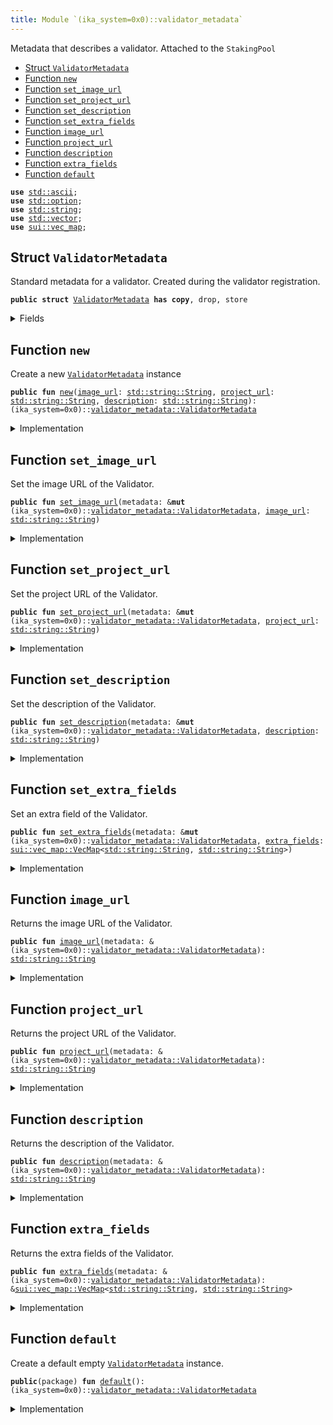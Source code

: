 ```yaml
---
title: Module `(ika_system=0x0)::validator_metadata`
---
```


Metadata that describes a validator. Attached to the <code>StakingPool</code>


-  [Struct `ValidatorMetadata`](#(ika_system=0x0)_validator_metadata_ValidatorMetadata)
-  [Function `new`](#(ika_system=0x0)_validator_metadata_new)
-  [Function `set_image_url`](#(ika_system=0x0)_validator_metadata_set_image_url)
-  [Function `set_project_url`](#(ika_system=0x0)_validator_metadata_set_project_url)
-  [Function `set_description`](#(ika_system=0x0)_validator_metadata_set_description)
-  [Function `set_extra_fields`](#(ika_system=0x0)_validator_metadata_set_extra_fields)
-  [Function `image_url`](#(ika_system=0x0)_validator_metadata_image_url)
-  [Function `project_url`](#(ika_system=0x0)_validator_metadata_project_url)
-  [Function `description`](#(ika_system=0x0)_validator_metadata_description)
-  [Function `extra_fields`](#(ika_system=0x0)_validator_metadata_extra_fields)
-  [Function `default`](#(ika_system=0x0)_validator_metadata_default)


<pre><code><b>use</b> <a href="../std/ascii.md#std_ascii">std::ascii</a>;
<b>use</b> <a href="../std/option.md#std_option">std::option</a>;
<b>use</b> <a href="../std/string.md#std_string">std::string</a>;
<b>use</b> <a href="../std/vector.md#std_vector">std::vector</a>;
<b>use</b> <a href="../sui/vec_map.md#sui_vec_map">sui::vec_map</a>;
</code></pre>



<a name="(ika_system=0x0)_validator_metadata_ValidatorMetadata"></a>

## Struct `ValidatorMetadata`

Standard metadata for a validator. Created during the validator registration.


<pre><code><b>public</b> <b>struct</b> <a href="../ika_system/validator_metadata.md#(ika_system=0x0)_validator_metadata_ValidatorMetadata">ValidatorMetadata</a> <b>has</b> <b>copy</b>, drop, store
</code></pre>



<details>
<summary>Fields</summary>


<dl>
<dt>
<code><a href="../ika_system/validator_metadata.md#(ika_system=0x0)_validator_metadata_image_url">image_url</a>: <a href="../std/string.md#std_string_String">std::string::String</a></code>
</dt>
<dd>
</dd>
<dt>
<code><a href="../ika_system/validator_metadata.md#(ika_system=0x0)_validator_metadata_project_url">project_url</a>: <a href="../std/string.md#std_string_String">std::string::String</a></code>
</dt>
<dd>
</dd>
<dt>
<code><a href="../ika_system/validator_metadata.md#(ika_system=0x0)_validator_metadata_description">description</a>: <a href="../std/string.md#std_string_String">std::string::String</a></code>
</dt>
<dd>
</dd>
<dt>
<code><a href="../ika_system/validator_metadata.md#(ika_system=0x0)_validator_metadata_extra_fields">extra_fields</a>: <a href="../sui/vec_map.md#sui_vec_map_VecMap">sui::vec_map::VecMap</a>&lt;<a href="../std/string.md#std_string_String">std::string::String</a>, <a href="../std/string.md#std_string_String">std::string::String</a>&gt;</code>
</dt>
<dd>
</dd>
</dl>


</details>

<a name="(ika_system=0x0)_validator_metadata_new"></a>

## Function `new`

Create a new <code><a href="../ika_system/validator_metadata.md#(ika_system=0x0)_validator_metadata_ValidatorMetadata">ValidatorMetadata</a></code> instance


<pre><code><b>public</b> <b>fun</b> <a href="../ika_system/validator_metadata.md#(ika_system=0x0)_validator_metadata_new">new</a>(<a href="../ika_system/validator_metadata.md#(ika_system=0x0)_validator_metadata_image_url">image_url</a>: <a href="../std/string.md#std_string_String">std::string::String</a>, <a href="../ika_system/validator_metadata.md#(ika_system=0x0)_validator_metadata_project_url">project_url</a>: <a href="../std/string.md#std_string_String">std::string::String</a>, <a href="../ika_system/validator_metadata.md#(ika_system=0x0)_validator_metadata_description">description</a>: <a href="../std/string.md#std_string_String">std::string::String</a>): (ika_system=0x0)::<a href="../ika_system/validator_metadata.md#(ika_system=0x0)_validator_metadata_ValidatorMetadata">validator_metadata::ValidatorMetadata</a>
</code></pre>



<details>
<summary>Implementation</summary>


<pre><code><b>public</b> <b>fun</b> <a href="../ika_system/validator_metadata.md#(ika_system=0x0)_validator_metadata_new">new</a>(<a href="../ika_system/validator_metadata.md#(ika_system=0x0)_validator_metadata_image_url">image_url</a>: String, <a href="../ika_system/validator_metadata.md#(ika_system=0x0)_validator_metadata_project_url">project_url</a>: String, <a href="../ika_system/validator_metadata.md#(ika_system=0x0)_validator_metadata_description">description</a>: String): <a href="../ika_system/validator_metadata.md#(ika_system=0x0)_validator_metadata_ValidatorMetadata">ValidatorMetadata</a> {
    <a href="../ika_system/validator_metadata.md#(ika_system=0x0)_validator_metadata_ValidatorMetadata">ValidatorMetadata</a> {
        <a href="../ika_system/validator_metadata.md#(ika_system=0x0)_validator_metadata_image_url">image_url</a>,
        <a href="../ika_system/validator_metadata.md#(ika_system=0x0)_validator_metadata_project_url">project_url</a>,
        <a href="../ika_system/validator_metadata.md#(ika_system=0x0)_validator_metadata_description">description</a>,
        <a href="../ika_system/validator_metadata.md#(ika_system=0x0)_validator_metadata_extra_fields">extra_fields</a>: vec_map::empty(),
    }
}
</code></pre>



</details>

<a name="(ika_system=0x0)_validator_metadata_set_image_url"></a>

## Function `set_image_url`

Set the image URL of the Validator.


<pre><code><b>public</b> <b>fun</b> <a href="../ika_system/validator_metadata.md#(ika_system=0x0)_validator_metadata_set_image_url">set_image_url</a>(metadata: &<b>mut</b> (ika_system=0x0)::<a href="../ika_system/validator_metadata.md#(ika_system=0x0)_validator_metadata_ValidatorMetadata">validator_metadata::ValidatorMetadata</a>, <a href="../ika_system/validator_metadata.md#(ika_system=0x0)_validator_metadata_image_url">image_url</a>: <a href="../std/string.md#std_string_String">std::string::String</a>)
</code></pre>



<details>
<summary>Implementation</summary>


<pre><code><b>public</b> <b>fun</b> <a href="../ika_system/validator_metadata.md#(ika_system=0x0)_validator_metadata_set_image_url">set_image_url</a>(metadata: &<b>mut</b> <a href="../ika_system/validator_metadata.md#(ika_system=0x0)_validator_metadata_ValidatorMetadata">ValidatorMetadata</a>, <a href="../ika_system/validator_metadata.md#(ika_system=0x0)_validator_metadata_image_url">image_url</a>: String) {
    metadata.<a href="../ika_system/validator_metadata.md#(ika_system=0x0)_validator_metadata_image_url">image_url</a> = <a href="../ika_system/validator_metadata.md#(ika_system=0x0)_validator_metadata_image_url">image_url</a>;
}
</code></pre>



</details>

<a name="(ika_system=0x0)_validator_metadata_set_project_url"></a>

## Function `set_project_url`

Set the project URL of the Validator.


<pre><code><b>public</b> <b>fun</b> <a href="../ika_system/validator_metadata.md#(ika_system=0x0)_validator_metadata_set_project_url">set_project_url</a>(metadata: &<b>mut</b> (ika_system=0x0)::<a href="../ika_system/validator_metadata.md#(ika_system=0x0)_validator_metadata_ValidatorMetadata">validator_metadata::ValidatorMetadata</a>, <a href="../ika_system/validator_metadata.md#(ika_system=0x0)_validator_metadata_project_url">project_url</a>: <a href="../std/string.md#std_string_String">std::string::String</a>)
</code></pre>



<details>
<summary>Implementation</summary>


<pre><code><b>public</b> <b>fun</b> <a href="../ika_system/validator_metadata.md#(ika_system=0x0)_validator_metadata_set_project_url">set_project_url</a>(metadata: &<b>mut</b> <a href="../ika_system/validator_metadata.md#(ika_system=0x0)_validator_metadata_ValidatorMetadata">ValidatorMetadata</a>, <a href="../ika_system/validator_metadata.md#(ika_system=0x0)_validator_metadata_project_url">project_url</a>: String) {
    metadata.<a href="../ika_system/validator_metadata.md#(ika_system=0x0)_validator_metadata_project_url">project_url</a> = <a href="../ika_system/validator_metadata.md#(ika_system=0x0)_validator_metadata_project_url">project_url</a>;
}
</code></pre>



</details>

<a name="(ika_system=0x0)_validator_metadata_set_description"></a>

## Function `set_description`

Set the description of the Validator.


<pre><code><b>public</b> <b>fun</b> <a href="../ika_system/validator_metadata.md#(ika_system=0x0)_validator_metadata_set_description">set_description</a>(metadata: &<b>mut</b> (ika_system=0x0)::<a href="../ika_system/validator_metadata.md#(ika_system=0x0)_validator_metadata_ValidatorMetadata">validator_metadata::ValidatorMetadata</a>, <a href="../ika_system/validator_metadata.md#(ika_system=0x0)_validator_metadata_description">description</a>: <a href="../std/string.md#std_string_String">std::string::String</a>)
</code></pre>



<details>
<summary>Implementation</summary>


<pre><code><b>public</b> <b>fun</b> <a href="../ika_system/validator_metadata.md#(ika_system=0x0)_validator_metadata_set_description">set_description</a>(metadata: &<b>mut</b> <a href="../ika_system/validator_metadata.md#(ika_system=0x0)_validator_metadata_ValidatorMetadata">ValidatorMetadata</a>, <a href="../ika_system/validator_metadata.md#(ika_system=0x0)_validator_metadata_description">description</a>: String) {
    metadata.<a href="../ika_system/validator_metadata.md#(ika_system=0x0)_validator_metadata_description">description</a> = <a href="../ika_system/validator_metadata.md#(ika_system=0x0)_validator_metadata_description">description</a>;
}
</code></pre>



</details>

<a name="(ika_system=0x0)_validator_metadata_set_extra_fields"></a>

## Function `set_extra_fields`

Set an extra field of the Validator.


<pre><code><b>public</b> <b>fun</b> <a href="../ika_system/validator_metadata.md#(ika_system=0x0)_validator_metadata_set_extra_fields">set_extra_fields</a>(metadata: &<b>mut</b> (ika_system=0x0)::<a href="../ika_system/validator_metadata.md#(ika_system=0x0)_validator_metadata_ValidatorMetadata">validator_metadata::ValidatorMetadata</a>, <a href="../ika_system/validator_metadata.md#(ika_system=0x0)_validator_metadata_extra_fields">extra_fields</a>: <a href="../sui/vec_map.md#sui_vec_map_VecMap">sui::vec_map::VecMap</a>&lt;<a href="../std/string.md#std_string_String">std::string::String</a>, <a href="../std/string.md#std_string_String">std::string::String</a>&gt;)
</code></pre>



<details>
<summary>Implementation</summary>


<pre><code><b>public</b> <b>fun</b> <a href="../ika_system/validator_metadata.md#(ika_system=0x0)_validator_metadata_set_extra_fields">set_extra_fields</a>(metadata: &<b>mut</b> <a href="../ika_system/validator_metadata.md#(ika_system=0x0)_validator_metadata_ValidatorMetadata">ValidatorMetadata</a>, <a href="../ika_system/validator_metadata.md#(ika_system=0x0)_validator_metadata_extra_fields">extra_fields</a>: VecMap&lt;String, String&gt;) {
    metadata.<a href="../ika_system/validator_metadata.md#(ika_system=0x0)_validator_metadata_extra_fields">extra_fields</a> = <a href="../ika_system/validator_metadata.md#(ika_system=0x0)_validator_metadata_extra_fields">extra_fields</a>;
}
</code></pre>



</details>

<a name="(ika_system=0x0)_validator_metadata_image_url"></a>

## Function `image_url`

Returns the image URL of the Validator.


<pre><code><b>public</b> <b>fun</b> <a href="../ika_system/validator_metadata.md#(ika_system=0x0)_validator_metadata_image_url">image_url</a>(metadata: &(ika_system=0x0)::<a href="../ika_system/validator_metadata.md#(ika_system=0x0)_validator_metadata_ValidatorMetadata">validator_metadata::ValidatorMetadata</a>): <a href="../std/string.md#std_string_String">std::string::String</a>
</code></pre>



<details>
<summary>Implementation</summary>


<pre><code><b>public</b> <b>fun</b> <a href="../ika_system/validator_metadata.md#(ika_system=0x0)_validator_metadata_image_url">image_url</a>(metadata: &<a href="../ika_system/validator_metadata.md#(ika_system=0x0)_validator_metadata_ValidatorMetadata">ValidatorMetadata</a>): String { metadata.<a href="../ika_system/validator_metadata.md#(ika_system=0x0)_validator_metadata_image_url">image_url</a> }
</code></pre>



</details>

<a name="(ika_system=0x0)_validator_metadata_project_url"></a>

## Function `project_url`

Returns the project URL of the Validator.


<pre><code><b>public</b> <b>fun</b> <a href="../ika_system/validator_metadata.md#(ika_system=0x0)_validator_metadata_project_url">project_url</a>(metadata: &(ika_system=0x0)::<a href="../ika_system/validator_metadata.md#(ika_system=0x0)_validator_metadata_ValidatorMetadata">validator_metadata::ValidatorMetadata</a>): <a href="../std/string.md#std_string_String">std::string::String</a>
</code></pre>



<details>
<summary>Implementation</summary>


<pre><code><b>public</b> <b>fun</b> <a href="../ika_system/validator_metadata.md#(ika_system=0x0)_validator_metadata_project_url">project_url</a>(metadata: &<a href="../ika_system/validator_metadata.md#(ika_system=0x0)_validator_metadata_ValidatorMetadata">ValidatorMetadata</a>): String { metadata.<a href="../ika_system/validator_metadata.md#(ika_system=0x0)_validator_metadata_project_url">project_url</a> }
</code></pre>



</details>

<a name="(ika_system=0x0)_validator_metadata_description"></a>

## Function `description`

Returns the description of the Validator.


<pre><code><b>public</b> <b>fun</b> <a href="../ika_system/validator_metadata.md#(ika_system=0x0)_validator_metadata_description">description</a>(metadata: &(ika_system=0x0)::<a href="../ika_system/validator_metadata.md#(ika_system=0x0)_validator_metadata_ValidatorMetadata">validator_metadata::ValidatorMetadata</a>): <a href="../std/string.md#std_string_String">std::string::String</a>
</code></pre>



<details>
<summary>Implementation</summary>


<pre><code><b>public</b> <b>fun</b> <a href="../ika_system/validator_metadata.md#(ika_system=0x0)_validator_metadata_description">description</a>(metadata: &<a href="../ika_system/validator_metadata.md#(ika_system=0x0)_validator_metadata_ValidatorMetadata">ValidatorMetadata</a>): String { metadata.<a href="../ika_system/validator_metadata.md#(ika_system=0x0)_validator_metadata_description">description</a> }
</code></pre>



</details>

<a name="(ika_system=0x0)_validator_metadata_extra_fields"></a>

## Function `extra_fields`

Returns the extra fields of the Validator.


<pre><code><b>public</b> <b>fun</b> <a href="../ika_system/validator_metadata.md#(ika_system=0x0)_validator_metadata_extra_fields">extra_fields</a>(metadata: &(ika_system=0x0)::<a href="../ika_system/validator_metadata.md#(ika_system=0x0)_validator_metadata_ValidatorMetadata">validator_metadata::ValidatorMetadata</a>): &<a href="../sui/vec_map.md#sui_vec_map_VecMap">sui::vec_map::VecMap</a>&lt;<a href="../std/string.md#std_string_String">std::string::String</a>, <a href="../std/string.md#std_string_String">std::string::String</a>&gt;
</code></pre>



<details>
<summary>Implementation</summary>


<pre><code><b>public</b> <b>fun</b> <a href="../ika_system/validator_metadata.md#(ika_system=0x0)_validator_metadata_extra_fields">extra_fields</a>(metadata: &<a href="../ika_system/validator_metadata.md#(ika_system=0x0)_validator_metadata_ValidatorMetadata">ValidatorMetadata</a>): &VecMap&lt;String, String&gt; {
    &metadata.<a href="../ika_system/validator_metadata.md#(ika_system=0x0)_validator_metadata_extra_fields">extra_fields</a>
}
</code></pre>



</details>

<a name="(ika_system=0x0)_validator_metadata_default"></a>

## Function `default`

Create a default empty <code><a href="../ika_system/validator_metadata.md#(ika_system=0x0)_validator_metadata_ValidatorMetadata">ValidatorMetadata</a></code> instance.


<pre><code><b>public</b>(package) <b>fun</b> <a href="../ika_system/validator_metadata.md#(ika_system=0x0)_validator_metadata_default">default</a>(): (ika_system=0x0)::<a href="../ika_system/validator_metadata.md#(ika_system=0x0)_validator_metadata_ValidatorMetadata">validator_metadata::ValidatorMetadata</a>
</code></pre>



<details>
<summary>Implementation</summary>


<pre><code><b>public</b>(package) <b>fun</b> <a href="../ika_system/validator_metadata.md#(ika_system=0x0)_validator_metadata_default">default</a>(): <a href="../ika_system/validator_metadata.md#(ika_system=0x0)_validator_metadata_ValidatorMetadata">ValidatorMetadata</a> {
    <a href="../ika_system/validator_metadata.md#(ika_system=0x0)_validator_metadata_ValidatorMetadata">ValidatorMetadata</a> {
        <a href="../ika_system/validator_metadata.md#(ika_system=0x0)_validator_metadata_image_url">image_url</a>: b"".to_string(),
        <a href="../ika_system/validator_metadata.md#(ika_system=0x0)_validator_metadata_project_url">project_url</a>: b"".to_string(),
        <a href="../ika_system/validator_metadata.md#(ika_system=0x0)_validator_metadata_description">description</a>: b"".to_string(),
        <a href="../ika_system/validator_metadata.md#(ika_system=0x0)_validator_metadata_extra_fields">extra_fields</a>: vec_map::empty(),
    }
}
</code></pre>



</details>
